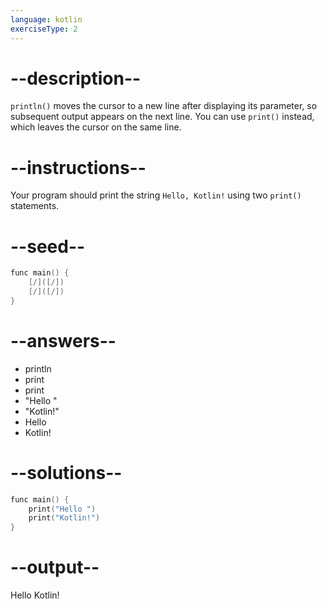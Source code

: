 ```yaml
---
language: kotlin
exerciseType: 2
---
```


# --description--

`println()` moves the cursor to a new line after displaying its parameter, so subsequent output appears on the next line.
You can use `print()` instead, which leaves the cursor on the same line.

# --instructions--

Your program should print the string `Hello, Kotlin!` using two `print()` statements.

# --seed--

```kotlin
func main() {
    [/]([/])
    [/]([/])
}
```

# --answers--

- println
- print
- print
- "Hello "
- "Kotlin!"
- Hello
- Kotlin!

# --solutions--

```kotlin
func main() {
    print("Hello ")
    print("Kotlin!")
}
```

# --output--

Hello Kotlin!
